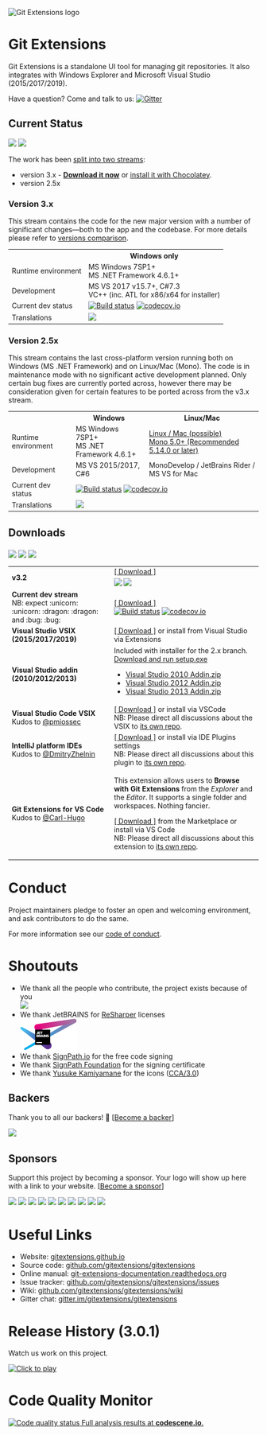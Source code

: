 ![Git Extensions logo](https://cdn.rawgit.com/gitextensions/gitextensions/master/Logo/git-extensions-logo.svg)

# Git Extensions

Git Extensions is a standalone UI tool for managing git repositories.
It also integrates with Windows Explorer and Microsoft Visual Studio (2015/2017/2019).

Have a question? Come and talk to us: [![Gitter](https://badges.gitter.im/Join%20Chat.svg)](https://gitter.im/gitextensions/gitextensions?utm_source=badge&utm_medium=badge&utm_campaign=pr-badge&utm_content=badge)

## Current Status

<a href="#backers" alt="sponsors on Open Collective"><img src="https://opencollective.com/gitextensions/backers/badge.svg" /></a> <a href="#sponsors" alt="Sponsors on Open Collective"><img src="https://opencollective.com/gitextensions/sponsors/badge.svg" /></a>

The work has been [split into two streams](https://github.com/gitextensions/gitextensions/wiki/Compare-versions):
 * version 3.x - **[Download it now](https://github.com/gitextensions/gitextensions/releases/latest)** or [install it with Chocolatey](https://chocolatey.org/packages/gitextensions).
 * version 2.5x

### Version 3.x

This stream contains the code for the new major version with a number of significant changes&mdash;both to the app and the codebase.
For more details please refer to [versions comparison](https://github.com/gitextensions/gitextensions/wiki/Compare-versions).

<table>
  <tr>
    <th>&nbsp;</th>
    <th>Windows only</th>
  </tr>
  <tr>
    <td>
      Runtime environment
    </td>
    <td>
      MS Windows 7SP1+ <br />
      MS .NET Framework 4.6.1+
    </td>
  </tr>
  <tr>
    <td>
      Development
    </td>
    <td>
      MS VS 2017 v15.7+, C#7.3<br />
      VC++ (inc. ATL for x86/x64 for installer)
    </td>
  </tr>
  <tr>
    <td>
      Current dev status
    </td>
    <td>
      <a href="https://ci.appveyor.com/project/gitextensions/gitextensions/branch/master"><img alt="Build status" src="https://ci.appveyor.com/api/projects/status/yo5kw7sl6da8danr/branch/master?svg=true" style="max-width:100%;"></a> <a href="https://codecov.io/gh/gitextensions/gitextensions"><img alt="codecov.io" src="https://codecov.io/gh/gitextensions/gitextensions/branch/master/graph/badge.svg" style="max-width:100%;"></a>
    </td>
  </tr>
  <tr>
    <td>
      Translations
    </td>
    <td>
      <a target="_blank" style="text-decoration:none; color:black; font-size:66%" href="https://github.com/gitextensions/gitextensions/wiki/Translations" title="More information in the wiki"><img src="https://ds0k0en9abmn1.cloudfront.net/static/charts/images/tx-logo-micro.646b0065fce6.png" ></a>
    </td>
  </tr>
</table>


### Version 2.5x

This stream contains the last cross-platform version running both on Windows (MS .NET Framework) and on Linux/Mac (Mono).
The code is in maintenance mode with no significant active development planned. Only certain bug fixes are currently ported across, however there may be consideration given for certain features to be ported across from the v3.x stream.

<table>
  <tr>
    <th>&nbsp;</th>
    <th>Windows</th>
    <th>Linux/Mac</th>
  </tr>
  <tr>
    <td>
      Runtime environment
    </td>
    <td>
      MS Windows 7SP1+ <br />
      MS .NET Framework 4.6.1+
    </td>
    <td>
      <a href="https://github.com/gitextensions/gitextensions/wiki/How-To:-run-Git-Extensions-on-Linux">Linux / Mac (possible)</a><br />
      <a href="http://www.mono-project.com/download/">Mono 5.0+ (Recommended 5.14.0 or later)</a>
    </td>
  </tr>
  <tr>
    <td>
      Development
    </td>
    <td>
      MS VS 2015/2017, C#6
    </td>
    <td>
      MonoDevelop / JetBrains Rider / MS VS for Mac
    </td>
  </tr>
  <tr>
    <td>
      Current dev status
    </td>
    <td colspan=2>
      <a href="https://ci.appveyor.com/project/gitextensions/gitextensions/branch/release/2.51"><img alt="Build status" src="https://ci.appveyor.com/api/projects/status/yo5kw7sl6da8danr/branch/release/2.51?svg=true" style="max-width:100%;"></a> <a href="https://codecov.io/gh/gitextensions/gitextensions"><img alt="codecov.io" src="https://codecov.io/gh/gitextensions/gitextensions/branch/release/2.51/graph/badge.svg" style="max-width:100%;"></a>
    </td>
  </tr>
  <tr>
    <td>
      Translations
    </td>
    <td colspan=2>
      <a target="_blank" style="text-decoration:none; color:black; font-size:66%" href="https://github.com/gitextensions/gitextensions/wiki/Translations" title="More information in the wiki"><img src="https://ds0k0en9abmn1.cloudfront.net/static/charts/images/tx-logo-micro.646b0065fce6.png" ></a>
    </td>
  </tr>
</table>


## Downloads
<a href="https://github.com/gitextensions/gitextensions/releases" rel="nofollow" style="vertical-align: -webkit-baseline-middle;"><img src="https://img.shields.io/github/downloads/gitextensions/gitextensions/total.svg?label=GitHub%20downloads%20(total)&cacheSeconds=86400"></a> <a href="https://sourceforge.net/projects/gitextensions/files" rel="nofollow" style="vertical-align: -webkit-baseline-middle;"><img src="https://img.shields.io/sourceforge/dt/gitextensions.svg?label=SourceForge%20downloads%20(total)&cacheSeconds=86400"></a> <a href="https://chocolatey.org/packages/gitextensions" rel="nofollow" style="vertical-align: -webkit-baseline-middle;"><img src="https://img.shields.io/chocolatey/dt/gitextensions.svg?label=Chocolatey%20downloads%20(total)&cacheSeconds=86400"></a>

<table>
  <tr>
    <td>
      <strong>v3.2</strong>
    </td>
    <td>
      <a href="https://github.com/gitextensions/gitextensions/releases/latest">[ Download ]</a><br />
      <a href="https://github.com/gitextensions/gitextensions/releases/latest" rel="nofollow" style="vertical-align: -webkit-baseline-middle;"><img src="https://img.shields.io/github/downloads/gitextensions/gitextensions/latest/total.svg?label=GitHub%20downloads%20(latest)&cacheSeconds=3600"></a> <a href="https://sourceforge.net/projects/gitextensions/" rel="nofollow" style="vertical-align: -webkit-baseline-middle;"><img src="https://img.shields.io/sourceforge/dt/gitextensions/v3.2.svg?label=SourceForge%20downloads%20(latest)&cacheSeconds=3600"></a>
    </td>
  </tr>
  <tr>
    <td>
      <strong>Current dev stream</strong><br />
      NB: expect :unicorn: :unicorn: :dragon: :dragon: and :bug: :bug:
    </td>
    <td>
      <a href="https://ci.appveyor.com/project/gitextensions/gitextensions/branch/master/artifacts">[ Download ]</a><br />
      <a href="https://ci.appveyor.com/project/gitextensions/gitextensions/branch/master"><img alt="Build status" src="https://ci.appveyor.com/api/projects/status/yo5kw7sl6da8danr/branch/master?svg=true" style="max-width:100%;"></a> <a href="https://codecov.io/gh/gitextensions/gitextensions"><img alt="codecov.io" src="https://codecov.io/gh/gitextensions/gitextensions/branch/master/graph/badge.svg" style="max-width:100%;"></a>
    </td>
  </tr>
  <tr>
    <td>
      <strong>Visual Studio VSIX (2015/2017/2019)</strong>
    </td>
    <td>
      <a href="https://marketplace.visualstudio.com/items?itemName=HenkWesthuis.GitExtensions">[ Download ]</a> or install from Visual Studio via Extensions
    </td>
  </tr>
  <tr>
    <td>
      <strong>Visual Studio addin (2010/2012/2013)</strong>
    </td>
    <td>
      Included with installer for the 2.x branch. <a href="https://github.com/gitextensions/gitextensions/releases/tag/v2.51.05">Download and run setup.exe</a><br />
      <ul>
        <li><a href="https://github.com/gitextensions/gitextensions/files/2646204/Visual.Studio.2010.Addin.zip">Visual Studio 2010 Addin.zip</a></li>
        <li><a href="https://github.com/gitextensions/gitextensions/files/2646205/Visual.Studio.2012.Addin.zip">Visual Studio 2012 Addin.zip</a></li>
        <li><a href="https://github.com/gitextensions/gitextensions/files/2646203/Visual.Studio.2013.Addin.zip">Visual Studio 2013 Addin.zip</a></li>
      </ul>
    </td>
  </tr>
  <tr>
    <td>
      <strong>Visual Studio Code VSIX</strong><br />
      Kudos to <a href="https://github.com/pmiossec" class="author text-inherit">@pmiossec</a>
    </td>
    <td>
      <a href="https://marketplace.visualstudio.com/items?itemName=pmiossec.vscode-gitextensions">[ Download ]</a> or install via VSCode<br />
      NB: Please direct all discussions about the VSIX to <a href="https://github.com/pmiossec/vscode-gitextensions">its own repo</a>.
    </td>
  </tr>
  <tr>
    <td>
      <strong>IntelliJ platform IDEs</strong><br />
      Kudos to <a href="https://github.com/DmitryZhelnin" class="author text-inherit">@DmitryZhelnin</a>
    </td>
    <td>
      <a href="https://plugins.jetbrains.com/plugin/11511-gitextensions">[ Download ]</a> or install via IDE Plugins settings<br />
      NB: Please direct all discussions about this plugin to <a href="https://github.com/DmitryZhelnin/git-extensions-intellij">its own repo</a>.
    </td>
  </tr>
  <tr>
    <td>
      <strong>Git Extensions for VS Code</strong><br />
      Kudos to <a href="https://github.com/Carl-Hugo" class="author text-inherit">@Carl-Hugo</a>
    </td>
    <td>
        <p>This extension allows users to <strong>Browse with Git Extensions</strong> from the <em>Explorer</em> and the <em>Editor</em>. It supports a single folder and workspaces. Nothing fancier.</p>
        <p><a href="https://marketplace.visualstudio.com/items?itemName=forevolve.git-extensions-for-vs-code">[ Download ]</a> from the Marketplace or install via VS Code<br />
        NB: Please direct all discussions about this extension to <a href="https://github.com/ForEvolve/git-extensions-for-vs-code">its own repo</a>.</p>
    </td>
  </tr>
</table>


# Conduct

Project maintainers pledge to foster an open and welcoming environment, and ask contributors to do the same.

For more information see our [code of conduct](CODE_OF_CONDUCT.md).


# Shoutouts

* We thank all the people who contribute, the project exists because of you<br />
  <a href="https://github.com/gitextensions/gitextensions/contributors"><img src="https://opencollective.com/gitextensions/contributors.svg?width=890&button=false" /></a>
* We thank JetBRAINS for [ReSharper](https://www.jetbrains.com/resharper/) licenses<br />
  <a href="https://www.jetbrains.com/?from=gitextensions" target="_blank"><img src="./GitUI/Resources/Icons/originals/jetbrains-variant-4.png"></a>
* We thank [SignPath.io](https://signpath.io/) for the free code signing
* We thank [SignPath Foundation](https://signpath.org/) for the signing certificate
* We thank [Yusuke Kamiyamane](http://p.yusukekamiyamane.com/) for the icons ([CCA/3.0](http://creativecommons.org/licenses/by/3.0/))


## Backers

Thank you to all our backers! 🙏 [[Become a backer](https://opencollective.com/gitextensions#backer)]

<a href="https://opencollective.com/gitextensions#backers" target="_blank"><img src="https://opencollective.com/gitextensions/backers.svg?width=890"></a>


## Sponsors

Support this project by becoming a sponsor. Your logo will show up here with a link to your website. [[Become a sponsor](https://opencollective.com/gitextensions#sponsor)]

<a href="https://opencollective.com/gitextensions/sponsor/0/website" target="_blank"><img src="https://opencollective.com/gitextensions/sponsor/0/avatar.svg"></a>
<a href="https://opencollective.com/gitextensions/sponsor/1/website" target="_blank"><img src="https://opencollective.com/gitextensions/sponsor/1/avatar.svg"></a>
<a href="https://opencollective.com/gitextensions/sponsor/2/website" target="_blank"><img src="https://opencollective.com/gitextensions/sponsor/2/avatar.svg"></a>
<a href="https://opencollective.com/gitextensions/sponsor/3/website" target="_blank"><img src="https://opencollective.com/gitextensions/sponsor/3/avatar.svg"></a>
<a href="https://opencollective.com/gitextensions/sponsor/4/website" target="_blank"><img src="https://opencollective.com/gitextensions/sponsor/4/avatar.svg"></a>
<a href="https://opencollective.com/gitextensions/sponsor/5/website" target="_blank"><img src="https://opencollective.com/gitextensions/sponsor/5/avatar.svg"></a>
<a href="https://opencollective.com/gitextensions/sponsor/6/website" target="_blank"><img src="https://opencollective.com/gitextensions/sponsor/6/avatar.svg"></a>
<a href="https://opencollective.com/gitextensions/sponsor/7/website" target="_blank"><img src="https://opencollective.com/gitextensions/sponsor/7/avatar.svg"></a>
<a href="https://opencollective.com/gitextensions/sponsor/8/website" target="_blank"><img src="https://opencollective.com/gitextensions/sponsor/8/avatar.svg"></a>
<a href="https://opencollective.com/gitextensions/sponsor/9/website" target="_blank"><img src="https://opencollective.com/gitextensions/sponsor/9/avatar.svg"></a>


# Useful Links

* Website: [gitextensions.github.io](https://gitextensions.github.io/)
* Source code: [github.com/gitextensions/gitextensions](https://github.com/gitextensions/gitextensions)
* Online manual: [git-extensions-documentation.readthedocs.org](https://git-extensions-documentation.readthedocs.org/en/latest/)
* Issue tracker: [github.com/gitextensions/gitextensions/issues](https://github.com/gitextensions/gitextensions/issues)
* Wiki: [github.com/gitextensions/gitextensions/wiki](https://github.com/gitextensions/gitextensions/wiki)
* Gitter chat: [gitter.im/gitextensions/gitextensions](https://gitter.im/gitextensions/gitextensions?utm_source=badge&utm_medium=badge&utm_campaign=pr-badge&utm_content=badge)


# Release History (3.0.1)
Watch us work on this project.

[![Click to play](https://img.youtube.com/vi/k6DhHbzkZvM/0.jpg)](https://www.youtube.com/watch?v=k6DhHbzkZvM)

# Code Quality Monitor

[![Code quality status](https://codescene.io/projects/5326/status.svg) Full analysis results at **codescene.io**.](https://codescene.io/projects/5326/jobs/latest-successful/results)
